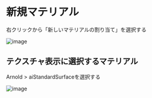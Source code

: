 # 新規マテリアル
右クリックから「新しいマテリアルの割り当て」を選択する

![image](https://user-images.githubusercontent.com/80798265/177740872-17540571-c4a7-4c0c-8291-b5d2885fe9a2.png)

## テクスチャ表示に選択するマテリアル
Arnold > aiStandardSurfaceを選択する

![image](https://user-images.githubusercontent.com/80798265/177741021-acabe085-8542-4b46-b496-109a1714077f.png)

